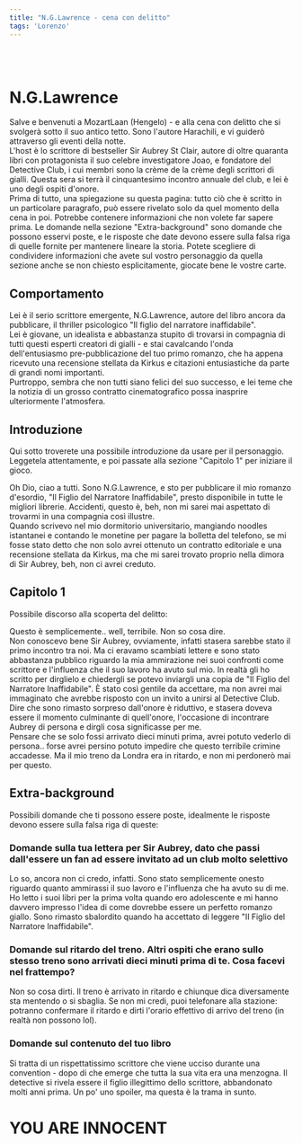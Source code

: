 ```yaml
---
title: "N.G.Lawrence - cena con delitto"
tags: 'Lorenzo'
---
```

<br></br>

# N.G.Lawrence

Salve e benvenuti a MozartLaan (Hengelo) - e alla cena con delitto che si svolgerà sotto il suo antico tetto. Sono l'autore Harachili, e vi guiderò attraverso gli eventi della notte.  
L'host è lo scrittore di bestseller Sir Aubrey St Clair, autore di oltre quaranta libri con protagonista il suo celebre investigatore Joao, e fondatore del Detective Club, i cui membri sono la crème de la crème degli scrittori di gialli. Questa sera si terrà il cinquantesimo incontro annuale del club, e lei è uno degli ospiti d'onore.  
Prima di tutto, una spiegazione su questa pagina: tutto ciò che è scritto in un particolare paragrafo, può essere rivelato solo da quel momento della cena in poi. Potrebbe contenere informazioni che non volete far sapere prima. 
Le domande nella sezione "Extra-background" sono domande che possono esservi poste, e le risposte che date devono essere sulla falsa riga di quelle fornite per mantenere lineare la storia. Potete scegliere di condividere informazioni che avete sul vostro personaggio da quella sezione anche se non chiesto esplicitamente, giocate bene le vostre carte.

## Comportamento

Lei è il serio scrittore emergente, N.G.Lawrence, autore del libro ancora da pubblicare, il thriller psicologico "Il figlio del narratore inaffidabile".  
Lei è giovane, un idealista e abbastanza stupito di trovarsi in compagnia di tutti questi esperti creatori di gialli - e stai cavalcando l'onda dell'entusiasmo pre-pubblicazione del tuo primo romanzo, che ha appena ricevuto una recensione stellata da Kirkus e citazioni entusiastiche da parte di grandi nomi importanti.  
Purtroppo, sembra che non tutti siano felici del suo successo, e lei teme che la notizia di un grosso contratto cinematografico possa inasprire ulteriormente l'atmosfera.

## Introduzione

Qui sotto troverete una possibile introduzione da usare per il personaggio. Leggetela attentamente, e poi passate alla sezione "Capitolo 1" per iniziare il gioco.

Oh Dio, ciao a tutti. Sono N.G.Lawrence, e sto per pubblicare il mio romanzo d'esordio, "Il Figlio del Narratore Inaffidabile", presto disponibile in tutte le migliori librerie. Accidenti, questo è, beh, non mi sarei mai aspettato di trovarmi in una compagnia così illustre.  
Quando scrivevo nel mio dormitorio universitario, mangiando noodles istantanei e contando le monetine per pagare la bolletta del telefono, se mi fosse stato detto che non solo avrei ottenuto un contratto editoriale e una recensione stellata da Kirkus, ma che mi sarei trovato proprio nella dimora di Sir Aubrey, beh, non ci avrei creduto. 

## Capitolo 1

Possibile discorso alla scoperta del delitto:

Questo è semplicemente.. well, terribile. Non so cosa dire.  
Non conoscevo bene Sir Aubrey, ovviamente, infatti stasera sarebbe stato il primo incontro tra noi. Ma ci eravamo scambiati lettere e sono stato abbastanza pubblico riguardo la mia ammirazione nei suoi confronti come scrittore e l'influenza che il suo lavoro ha avuto sul mio. In realtà gli ho scritto per dirglielo e chiedergli se potevo inviargli una copia de "Il Figlio del Narratore Inaffidabile". È stato così gentile da accettare, ma non avrei mai immaginato che avrebbe risposto con un invito a unirsi al Detective Club. Dire che sono rimasto sorpreso dall'onore è riduttivo, e stasera doveva essere il momento culminante di quell'onore, l'occasione di incontrare Aubrey di persona e dirgli cosa significasse per me.  
Pensare che se solo fossi arrivato dieci minuti prima, avrei potuto vederlo di persona.. forse avrei persino potuto impedire che questo terribile crimine accadesse. Ma il mio treno da Londra era in ritardo, e non mi perdonerò mai per questo.

## Extra-background

Possibili domande che ti possono essere poste, idealmente le risposte devono essere sulla falsa riga di queste:

### Domande sulla tua lettera per Sir Aubrey, dato che passi dall'essere un fan ad essere invitato ad un club molto selettivo

Lo so, ancora non ci credo, infatti. Sono stato semplicemente onesto riguardo quanto ammirassi il suo lavoro e l'influenza che ha avuto su di me.  
Ho letto i suoi libri per la prima volta quando ero adolescente e mi hanno davvero impresso l'idea di come dovrebbe essere un perfetto romanzo giallo. Sono rimasto sbalordito quando ha accettato di leggere "Il Figlio del Narratore Inaffidabile".

### Domande sul ritardo del treno. Altri ospiti che erano sullo stesso treno sono arrivati dieci minuti prima di te. Cosa facevi nel frattempo?

Non so cosa dirti. Il treno è arrivato in ritardo e chiunque dica diversamente sta mentendo o si sbaglia. Se non mi credi, puoi telefonare alla stazione: potranno confermare il ritardo e dirti l'orario effettivo di arrivo del treno (in realtà non possono lol).

### Domande sul contenuto del tuo libro

Si tratta di un rispettatissimo scrittore che viene ucciso durante una convention - dopo di che emerge che tutta la sua vita era una menzogna. Il detective si rivela essere il figlio illegittimo dello scrittore, abbandonato molti anni prima. Un po' uno spoiler, ma questa è la trama in sunto.


# YOU ARE INNOCENT